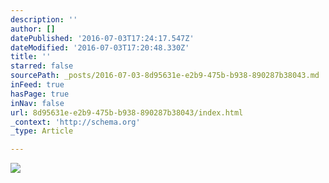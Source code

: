```yaml
---
description: ''
author: []
datePublished: '2016-07-03T17:24:17.547Z'
dateModified: '2016-07-03T17:20:48.330Z'
title: ''
starred: false
sourcePath: _posts/2016-07-03-8d95631e-e2b9-475b-b938-890287b38043.md
inFeed: true
hasPage: true
inNav: false
url: 8d95631e-e2b9-475b-b938-890287b38043/index.html
_context: 'http://schema.org'
_type: Article

---
```

![](https://the-grid-user-content.s3-us-west-2.amazonaws.com/9df0f250-5cf2-462f-9044-1f04d1515968.jpg)